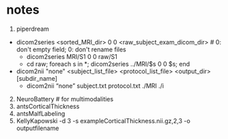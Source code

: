 # notes

1. piperdream
  + dicom2series <sorted_MRI_dir> 0 0 <raw_subject_exam_dicom_dir> # 0: don't empty field; 0: don't rename files
    + dicom2series MRI/S1 0 0 raw/S1
    + cd raw; foreach s in *; dicom2series ../MRI/$s 0 0 $s; end
  + dicom2nii "none" <subject_list_file> <protocol_list_file> <output_dir> [subdir_name]
    + dicom2nii “none” subject.txt protocol.txt ./MRI ./i
2. NeuroBattery # for multimodalities
3. antsCorticalThickness
4. antsMalfLabeling
5. KellyKapowski -d 3 -s exampleCorticalThickness.nii.gz,2,3 -o outputfilename

